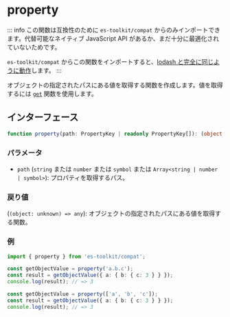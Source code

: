 # property

::: info
この関数は互換性のために `es-toolkit/compat` からのみインポートできます。代替可能なネイティブ JavaScript API があるか、まだ十分に最適化されていないためです。

`es-toolkit/compat` からこの関数をインポートすると、[lodash と完全に同じように動作](../../../compatibility.md)します。
:::

オブジェクトの指定されたパスにある値を取得する関数を作成します。値を取得するには [`get`](./get.md) 関数を使用します。

## インターフェース

```typescript
function property(path: PropertyKey | readonly PropertyKey[]): (object: unknown) => any;
```

### パラメータ

- `path` (`string` または `number` または `symbol` または `Array<string | number | symbol>`): プロパティを取得するパス。

### 戻り値

(`(object: unknown) => any`): オブジェクトの指定されたパスにある値を取得する関数。

### 例

```typescript
import { property } from 'es-toolkit/compat';

const getObjectValue = property('a.b.c');
const result = getObjectValue({ a: { b: { c: 3 } } });
console.log(result); // => 3

const getObjectValue = property(['a', 'b', 'c']);
const result = getObjectValue({ a: { b: { c: 3 } } });
console.log(result); // => 3
```
